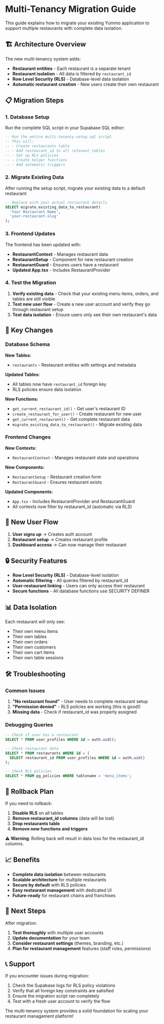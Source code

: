 # Multi-Tenancy Migration Guide

This guide explains how to migrate your existing Yummo application to support multiple restaurants with complete data isolation.

## 🏗️ Architecture Overview

The new multi-tenancy system adds:
- **Restaurant entities** - Each restaurant is a separate tenant
- **Restaurant isolation** - All data is filtered by `restaurant_id`
- **Row Level Security (RLS)** - Database-level data isolation
- **Automatic restaurant creation** - New users create their own restaurant

## 📋 Migration Steps

### 1. Database Setup

Run the complete SQL script in your Supabase SQL editor:

```sql
-- Run the entire multi-tenancy-setup.sql script
-- This will:
-- - Create restaurants table
-- - Add restaurant_id to all relevant tables
-- - Set up RLS policies
-- - Create helper functions
-- - Add automatic triggers
```

### 2. Migrate Existing Data

After running the setup script, migrate your existing data to a default restaurant:

```sql
-- Replace with your actual restaurant details
SELECT migrate_existing_data_to_restaurant(
  'Your Restaurant Name', 
  'your-restaurant-slug'
);
```

### 3. Frontend Updates

The frontend has been updated with:
- **RestaurantContext** - Manages restaurant data
- **RestaurantSetup** - Component for new restaurant creation
- **RestaurantGuard** - Ensures users have a restaurant
- **Updated App.tsx** - Includes RestaurantProvider

### 4. Test the Migration

1. **Verify existing data** - Check that your existing menu items, orders, and tables are still visible
2. **Test new user flow** - Create a new user account and verify they go through restaurant setup
3. **Test data isolation** - Ensure users only see their own restaurant's data

## 🔧 Key Changes

### Database Schema

**New Tables:**
- `restaurants` - Restaurant entities with settings and metadata

**Updated Tables:**
- All tables now have `restaurant_id` foreign key
- RLS policies ensure data isolation

**New Functions:**
- `get_current_restaurant_id()` - Get user's restaurant ID
- `create_restaurant_for_user()` - Create restaurant for new user
- `get_current_restaurant()` - Get complete restaurant data
- `migrate_existing_data_to_restaurant()` - Migrate existing data

### Frontend Changes

**New Contexts:**
- `RestaurantContext` - Manages restaurant state and operations

**New Components:**
- `RestaurantSetup` - Restaurant creation form
- `RestaurantGuard` - Ensures restaurant exists

**Updated Components:**
- `App.tsx` - Includes RestaurantProvider and RestaurantGuard
- All contexts now filter by restaurant_id (automatic via RLS)

## 🚀 New User Flow

1. **User signs up** → Creates auth account
2. **Restaurant setup** → Creates restaurant profile
3. **Dashboard access** → Can now manage their restaurant

## 🔒 Security Features

- **Row Level Security (RLS)** - Database-level isolation
- **Automatic filtering** - All queries filtered by restaurant_id
- **User-restaurant linking** - Users can only access their restaurant
- **Secure functions** - All database functions use SECURITY DEFINER

## 📊 Data Isolation

Each restaurant will only see:
- Their own menu items
- Their own tables
- Their own orders
- Their own customers
- Their own cart items
- Their own table sessions

## 🛠️ Troubleshooting

### Common Issues

1. **"No restaurant found"** - User needs to complete restaurant setup
2. **"Permission denied"** - RLS policies are working (this is good!)
3. **Missing data** - Check if restaurant_id was properly assigned

### Debugging Queries

```sql
-- Check if user has a restaurant
SELECT * FROM user_profiles WHERE id = auth.uid();

-- Check restaurant data
SELECT * FROM restaurants WHERE id = (
  SELECT restaurant_id FROM user_profiles WHERE id = auth.uid()
);

-- Check RLS policies
SELECT * FROM pg_policies WHERE tablename = 'menu_items';
```

## 🔄 Rollback Plan

If you need to rollback:

1. **Disable RLS** on all tables
2. **Remove restaurant_id columns** (data will be lost)
3. **Drop restaurants table**
4. **Remove new functions and triggers**

⚠️ **Warning**: Rolling back will result in data loss for the restaurant_id columns.

## 📈 Benefits

- **Complete data isolation** between restaurants
- **Scalable architecture** for multiple restaurants
- **Secure by default** with RLS policies
- **Easy restaurant management** with dedicated UI
- **Future-ready** for restaurant chains and franchises

## 🎯 Next Steps

After migration:
1. **Test thoroughly** with multiple user accounts
2. **Update documentation** for your team
3. **Consider restaurant settings** (themes, branding, etc.)
4. **Plan for restaurant management** features (staff roles, permissions)

## 📞 Support

If you encounter issues during migration:
1. Check the Supabase logs for RLS policy violations
2. Verify that all foreign key constraints are satisfied
3. Ensure the migration script ran completely
4. Test with a fresh user account to verify the flow

The multi-tenancy system provides a solid foundation for scaling your restaurant management platform!
